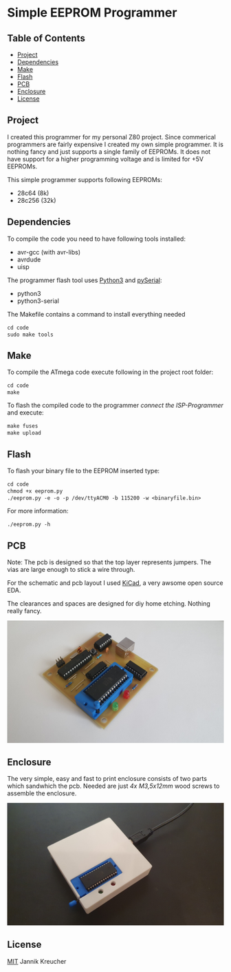 # Simple EEPROM Programmer



## Table of Contents
 - [Project](#project)
 - [Dependencies](#dependencies)
 - [Make](#make)
 - [Flash](#flash)
 - [PCB](#pcb)
 - [Enclosure](#enclosure)
 - [License](#license)

## Project

I created this programmer for my personal Z80 project. Since commerical programmers are fairly expensive I created my own simple programmer. It is nothing fancy and just supports a single family of EEPROMs. It does not have support for a higher programming voltage and is limited for +5V EEPROMs.

This simple programmer supports following EEPROMs:
 - 28c64 (8k)
 - 28c256 (32k)


## Dependencies

To compile the code you need to have following tools installed:
 - avr-gcc (with avr-libs)
 - avrdude
 - uisp

The programmer flash tool uses [Python3](https://www.python.org/) and [pySerial](https://pyserial.readthedocs.io/en/latest/pyserial.html):
 - python3
 - python3-serial

The Makefile contains a command to install everything needed
```
cd code
sudo make tools
```


## Make

To compile the ATmega code execute following in the project root folder:
```
cd code
make
```

To flash the compiled code to the programmer *connect the ISP-Programmer* and execute:
```
make fuses
make upload
```


## Flash

To flash your binary file to the EEPROM inserted type:
```
cd code
chmod +x eeprom.py
./eeprom.py -e -o -p /dev/ttyACM0 -b 115200 -w <binaryfile.bin>
```

For more information:
```
./eeprom.py -h
```


## PCB

Note: The pcb is designed so that the top layer represents jumpers. The vias are large enough to stick a wire through.

For the schematic and pcb layout I used [KiCad](https://kicad.org/), a very awsome open source EDA.

The clearances and spaces are designed for diy home etching. Nothing really fancy.

![Alt text](pictures/pcb_soldered.jpg?raw=true "PCB Picture")


## Enclosure

The very simple, easy and fast to print enclosure consists of two parts which sandwhich the pcb. Needed are just *4x M3,5x12mm* wood screws to assemble the enclosure.

![Alt text](pictures/case.jpg?raw=true "Case Picture")


## License

[MIT](LICENSE) Jannik Kreucher
